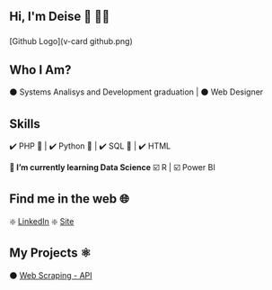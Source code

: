 ## **Hi, I'm Deise** 👋 👩‍💻
  
###
[Github Logo](v-card github.png)

## **Who I Am?**
  
  ⚫ Systems Analisys and Development graduation |
  ⚫ Web Designer

## **Skills**

  ✔️ PHP 🐘 |
  ✔️ Python 🐍 |
  ✔️ SQL 🔎 |
  ✔️ HTML 
  
  **🌱 I’m currently learning Data Science**
      ☑️ R |
      ☑️ Power BI
      
## **Find me in the web** 🌐

  ❇️ [LinkedIn](https://www.linkedin.com/in/deise-barreto/)
  ❇️ [Site](https://www.webdbarreto.com.br)


## **My Projects** ⚛️

  ⚫ [Web Scraping - API](https://github.com/dzbarreto/Webdbarreto)











